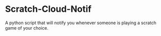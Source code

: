 # Scratch-Cloud-Notif
A python script that will notify you whenever someone is playing a scratch game of your choice.
